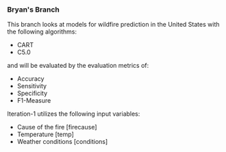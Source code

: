 ### Bryan's Branch

This branch looks at models for wildfire prediction in the United States with the following algorithms:
- CART
- C5.0

and will be evaluated by the evaluation metrics of: 

- Accuracy
- Sensitivity
- Specificity 
- F1-Measure

Iteration-1 utilizes the following input variables:
- Cause of the fire [firecause]
- Temperature [temp]
- Weather conditions [conditions]
